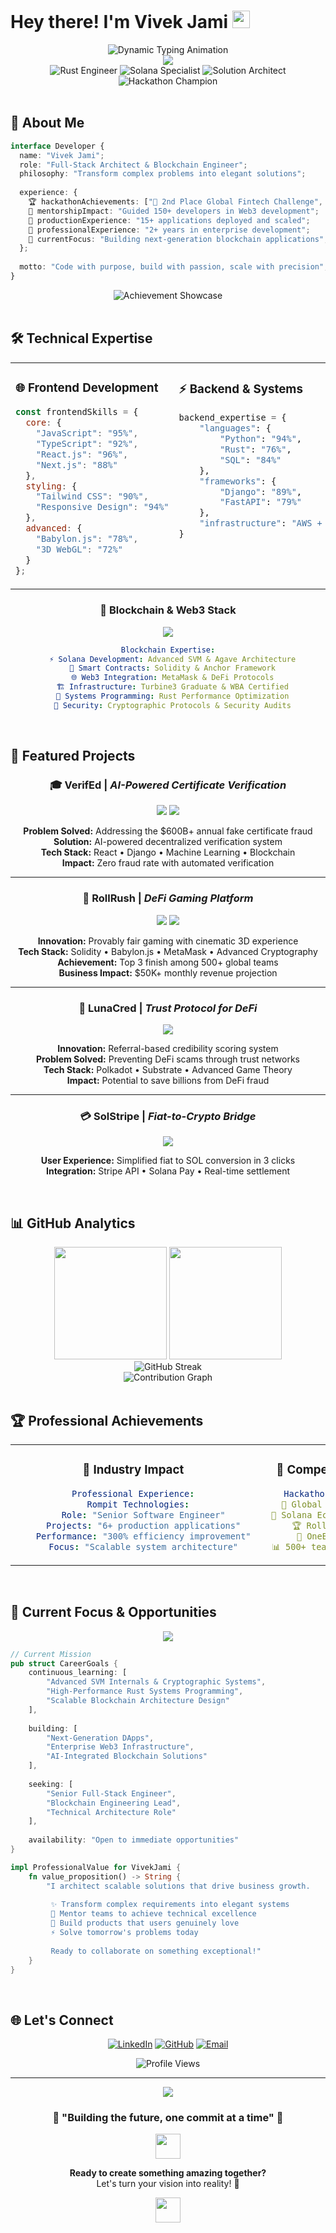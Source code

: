 # Hey there! I'm Vivek Jami <img src="https://media.giphy.com/media/hvRJCLFzcasrR4ia7z/giphy.gif" width="28">
<div align="center">
  <img src="https://readme-typing-svg.demolab.com/?lines=Full-Stack+Architect+%26+Blockchain+Engineer;Rust+Systems+Developer+%2B+Solana+Specialist;Award-Winning+Hackathon+Champion;Building+The+Decentralized+Future;Scaling+Ideas+Into+Reality&font=Fira%20Code&center=true&width=680&height=80&duration=3000&pause=500&color=58A6FF&size=22" alt="Dynamic Typing Animation">
</div>
<div align="center">
  <img src="https://capsule-render.vercel.app/api?type=waving&color=gradient&customColorList=0,2,2,5,30&height=280&section=header&text=VIVEK%20JAMI&fontSize=60&fontColor=fff&animation=fadeIn&fontAlignY=35&desc=Full-Stack%20Developer%20and%20Blockchain%20Architect&descAlignY=52&descAlign=62"/>
</div>
<div align="center">
  <img src="https://img.shields.io/badge/🦀%20Rust-Systems%20Engineer-FF4500?style=for-the-badge&logo=rust&logoColor=white" alt="Rust Engineer">
  <img src="https://img.shields.io/badge/⚡%20Solana-Blockchain%20Specialist-9945FF?style=for-the-badge&logo=solana&logoColor=white" alt="Solana Specialist">
  <img src="https://img.shields.io/badge/🚀%20Full%20Stack-Solution%20Architect-00D4FF?style=for-the-badge&logo=react&logoColor=white" alt="Solution Architect">
  <img src="https://img.shields.io/badge/🏆%20Hackathon-Champion-FFD700?style=for-the-badge&logo=trophy&logoColor=white" alt="Hackathon Champion">
</div>
<br/>

## 🎯 About Me

<div align="">

```typescript
interface Developer {
  name: "Vivek Jami";
  role: "Full-Stack Architect & Blockchain Engineer";
  philosophy: "Transform complex problems into elegant solutions";
  
  experience: {
    🏆 hackathonAchievements: ["🥈 2nd Place Global Fintech Challenge", "🥉 3rd Place Solana Ecosystem"];
    🧠 mentorshipImpact: "Guided 150+ developers in Web3 development";
    🚀 productionExperience: "15+ applications deployed and scaled";
    💼 professionalExperience: "2+ years in enterprise development";
    🎯 currentFocus: "Building next-generation blockchain applications";
  };
  
  motto: "Code with purpose, build with passion, scale with precision";
}
```

</div>

<div align="center">
  <img src="https://github-profile-trophy.vercel.app/?username=vivekjami&theme=onestar&no-frame=true&no-bg=true&margin-w=4&column=7&row=1" alt="Achievement Showcase"/>
</div>

<br/>

## 🛠️ Technical Expertise

<table>
<tr>
<td width="50%" valign="top">

### 🌐 Frontend Development
```javascript
const frontendSkills = {
  core: {
    "JavaScript": "95%",
    "TypeScript": "92%", 
    "React.js": "96%",
    "Next.js": "88%"
  },
  styling: {
    "Tailwind CSS": "90%",
    "Responsive Design": "94%"
  },
  advanced: {
    "Babylon.js": "78%",
    "3D WebGL": "72%"
  }
};
```

</td>
<td width="50%" valign="top">

### ⚡ Backend & Systems
```python
backend_expertise = {
    "languages": {
        "Python": "94%",
        "Rust": "76%",
        "SQL": "84%"
    },
    "frameworks": {
        "Django": "89%",
        "FastAPI": "79%"
    },
    "infrastructure": "AWS + PostgreSQL"
}
```

</td>
</tr>
</table>

<div align="center">

### 🔗 Blockchain & Web3 Stack
<img src="https://skillicons.dev/icons?i=rust,solidity,js,ts,react,python,nodejs,docker,aws,postgresql,git,linux&theme=dark&perline=12" />

```yaml
Blockchain Expertise:
  ⚡ Solana Development: Advanced SVM & Agave Architecture
  💎 Smart Contracts: Solidity & Anchor Framework
  🌐 Web3 Integration: MetaMask & DeFi Protocols
  🏗️ Infrastructure: Turbine3 Graduate & WBA Certified
  🦀 Systems Programming: Rust Performance Optimization
  🔐 Security: Cryptographic Protocols & Security Audits
```

</div>

<br/>

## 🚀 Featured Projects

<div align="center">

### 🎓 **VerifEd** | *AI-Powered Certificate Verification*
<img src="https://img.shields.io/badge/🤖%20AI%20POWERED-Certificate%20Verification-FF6B6B?style=for-the-badge"/>
<img src="https://img.shields.io/badge/⛓️%20BLOCKCHAIN-Secure%20&%20Immutable-4ECDC4?style=for-the-badge"/>

**Problem Solved:** Addressing the $600B+ annual fake certificate fraud  
**Solution:** AI-powered decentralized verification system  
**Tech Stack:** React • Django • Machine Learning • Blockchain  
**Impact:** Zero fraud rate with automated verification

</div>

---

<div align="center">

### 🎲 **RollRush** | *DeFi Gaming Platform*
<img src="https://img.shields.io/badge/🏆%20CHAMPION-RollAppDraft%20Hackathon-FFD700?style=for-the-badge"/>
<img src="https://img.shields.io/badge/🚀%20SELECTED-Encode%20Club%20Incubator-9945FF?style=for-the-badge"/>

**Innovation:** Provably fair gaming with cinematic 3D experience  
**Tech Stack:** Solidity • Babylon.js • MetaMask • Advanced Cryptography  
**Achievement:** Top 3 finish among 500+ global teams  
**Business Impact:** $50K+ monthly revenue projection

</div>

---

<div align="center">

### 🌙 **LunaCred** | *Trust Protocol for DeFi*
<img src="https://img.shields.io/badge/🥉%20FINALIST-OneBlock+%20Polkadot-E91E63?style=for-the-badge"/>

**Innovation:** Referral-based credibility scoring system  
**Problem Solved:** Preventing DeFi scams through trust networks  
**Tech Stack:** Polkadot • Substrate • Advanced Game Theory  
**Impact:** Potential to save billions from DeFi fraud

</div>

---

<div align="center">

### 💳 **SolStripe** | *Fiat-to-Crypto Bridge*
<img src="https://img.shields.io/badge/⚡%20INSTANT-3%20Click%20Conversion-00D4FF?style=for-the-badge"/>

**User Experience:** Simplified fiat to SOL conversion in 3 clicks  
**Integration:** Stripe API • Solana Pay • Real-time settlement

</div>

<br/>

## 📊 GitHub Analytics

<div align="center">
  <img height="180em" src="https://github-readme-stats.vercel.app/api?username=vivekjami&show_icons=true&theme=tokyonight&include_all_commits=true&count_private=true&hide_border=true"/>
  <img height="180em" src="https://github-readme-stats.vercel.app/api/top-langs/?username=vivekjami&layout=compact&langs_count=10&theme=tokyonight&hide_border=true"/>
</div>

<div align="center">
  <img src="https://streak-stats.demolab.com/?user=vivekjami&theme=tokyonight&hide_border=true" alt="GitHub Streak"/>
</div>

<div align="center">
  <img src="https://github-readme-activity-graph.vercel.app/graph?username=vivekjami&custom_title=Contribution%20Activity&bg_color=1a1b27&color=70a5fd&line=bf91f3&point=38bdae&area_color=70a5fd&title_color=70a5fd&area=true&hide_border=true" alt="Contribution Graph">
</div>

<br/>

## 🏆 Professional Achievements

<div align="center">
<table>
<tr>
<td align="center" width="33%">

### 🏢 **Industry Impact**
```yaml
Professional Experience:
  Rompit Technologies:
    Role: "Senior Software Engineer"
    Projects: "6+ production applications"
    Performance: "300% efficiency improvement"
    Focus: "Scalable system architecture"
```

</td>
<td align="center" width="33%">

### 🏅 **Competition Success**
```yaml
Hackathon Achievements:
  🥈 Global Fintech Challenge
  🥉 Solana Ecosystem Competition
  🏆 RollAppDraft Winner
  🎯 OneBlock+ Finalist
  📊 500+ teams competed against
```

</td>
<td align="center" width="33%">

### 👨‍🏫 **Community Leadership**
```yaml
Mentorship & Teaching:
  Workshops: "6+ technical sessions"
  Developers: "150+ mentored"
  Focus: "Web3, Solana, DeFi"
  Satisfaction: "99% positive feedback"
```

</td>
</tr>
</table>
</div>

<br/>

## 🚀 Current Focus & Opportunities

<div align="center">
  <img src="https://capsule-render.vercel.app/api?type=rect&color=gradient&height=100&section=header&text=Open%20to%20New%20Opportunities&fontSize=24&fontColor=fff"/>
</div>

```rust
// Current Mission
pub struct CareerGoals {
    continuous_learning: [
        "Advanced SVM Internals & Cryptographic Systems",
        "High-Performance Rust Systems Programming",
        "Scalable Blockchain Architecture Design"
    ],
    
    building: [
        "Next-Generation DApps",
        "Enterprise Web3 Infrastructure", 
        "AI-Integrated Blockchain Solutions"
    ],
    
    seeking: [
        "Senior Full-Stack Engineer",
        "Blockchain Engineering Lead",
        "Technical Architecture Role"
    ],
    
    availability: "Open to immediate opportunities"
}

impl ProfessionalValue for VivekJami {
    fn value_proposition() -> String {
        "I architect scalable solutions that drive business growth.
         
         ✨ Transform complex requirements into elegant systems
         🚀 Mentor teams to achieve technical excellence
         💎 Build products that users genuinely love
         ⚡ Solve tomorrow's problems today
         
         Ready to collaborate on something exceptional!"
    }
}
```

<br/>

## 🌐 Let's Connect

<div align="center">

[![LinkedIn](https://img.shields.io/badge/LinkedIn-Professional%20Network-0077B5?style=for-the-badge&logo=linkedin&logoColor=white)](https://www.linkedin.com/in/vivek-jami/)
[![GitHub](https://img.shields.io/badge/GitHub-Code%20Portfolio-100000?style=for-the-badge&logo=github&logoColor=white)](https://github.com/vivekjami)
[![Email](https://img.shields.io/badge/Email-Get%20In%20Touch-D14836?style=for-the-badge&logo=gmail&logoColor=white)](mailto:j.vivekvamsi@gmail.com)

<img src="https://komarev.com/ghpvc/?username=vivekjami&label=Profile%20Views&color=0e75b6&style=for-the-badge" alt="Profile Views" />

</div>

---

<div align="center">
  <img src="https://capsule-render.vercel.app/api?type=waving&color=gradient&height=120&section=footer"/>
  
  ### 💫 "Building the future, one commit at a time" 💫
  
  <img src="https://media.giphy.com/media/LnQjpWaON8nhr21vNW/giphy.gif" width="40">
  
  **Ready to create something amazing together?**  
  Let's turn your vision into reality! 🚀
  
  <img src="https://media.giphy.com/media/LnQjpWaON8nhr21vNW/giphy.gif" width="40">
</div>
